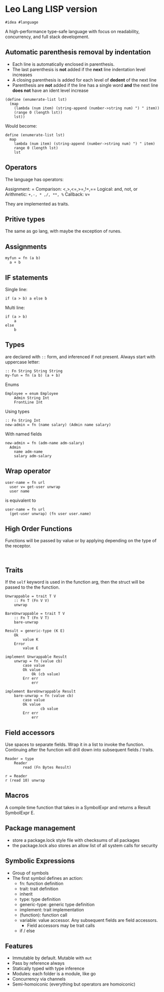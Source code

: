# Leo Lang LISP version

```
#idea #language
```

A high-performance type-safe language with focus on readability, concurrency, and full stack development.

## Automatic parenthesis removal by indentation

* Each line is automatically enclosed in parenthesis.
* The last parenthesis is **not** added if the **next** line indentation level increases
* A closing parenthesis is added for each level of **dedent** of the next line
* Parenthesis are **not** added if the line has a single word **and** the next line **does not** have an ident level increase

```
(define (enumerate-list lst)
  (map 
    (lambda (num item) (string-append (number->string num) ") " item)) 
    (range 0 (length lst))
    lst))
```

Would become:

```
define (enumerate-list lst)
  map 
    lambda (num item) (string-append (number->string num) ") " item) 
    range 0 (length lst)
    lst
```

## Operators

The language has operators:

Assignment: =
Comparison: <,>,<=,>=,!=,==
Logical: and, not, or
Arithmetic: `+,-, * ,/, **, %`
Callback: v=

They are implemented as traits.

## Pritive types

The same as go lang, with maybe the exception of runes.

## Assignments

```
myfun = fn (a b)
  a + b
```

## IF statements

Single line:

```
if (a > b) a else b
```

Multi line:

```
if (a > b)
    a
else
    b
```


## Types

are declared with `::` form, and inferenced if not present. Always start with uppercase letter:

```
:: Fn String String String
my-fun = fn (a b) (a + b)
```

Enums

```
Employee = enum Employee
    Admin String Int
    FrontLine Int
``` 

Using types

```
:: Fn String Int
new-admin = fn (name salary) (Admin name salary)
```

With named fields

```
new-admin = fn (adm-name adm-salary)
  Admin
    name adm-name
    salary adm-salary
```

## Wrap operator

```
user-name = fn url
  user v= get-user unwrap
  user name 
```

is equivalent to

```
user-name = fn url
  (get-user unwrap) (fn user user.name)
```

## High Order Functions

Functions will be passed by value or by applying depending on the type of the
receptor.

```


```

## Traits

If the `self` keyword is used in the function arg, then the struct will be passed to the the function.

```
Unwrappable = trait T V
    :: Fn T (Fn V V)
    unwrap

BareUnwrappable = trait T V
    :: Fn T (Fn V T)
    bare-unwrap

Result = generic-type (K E)
    Ok
        value K
    Error
        value E

implement Unwrappable Result
    unwrap = fn (value cb)
        case value
	    Ok value
	        Ok (cb value)
	    Err err
	        err

implement BareUnwrappable Result
    bare-unwrap = fn (value cb)
        case value
	    Ok value
                cb value
	    Err err
	        err
```

## Field accessors

Use spaces to separate fields. Wrap it in a list to invoke the function.
Continuing after the function will drill down into subsequent fields / traits.

```
Reader = type
    Reader
        read (Fn Bytes Result)

r = Reader
r (read 10) unwrap
```

## Macros

A compile time function that takes in a SymbolExpr and returns a Result SymbolExpr E.

## Package management

* store a package.lock style file with checksums of all packages
* the package.lock also stores an allow list of all system calls for security

## Symbolic Expressions

* Group of symbols
* The first symbol defines an action:
  * fn: function definition
  * trait: trait definition
  * inherit
  * type: type definition
  * generic-type: generic type definition
  * implement: trait implementation
  * (function): function call
  * variable: value accessor. Any subsequent fields are field accessors.
    * Field accessors may be trait calls 
  * if / else

## Features

* Immutable by default. Mutable with `mut`
* Pass by reference always
* Statically typed with type inference
* Modules: each folder is a module, like go
* Concurrency via channels
* Semi-homoiconic (everything but operators are homoiconic)
